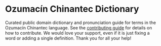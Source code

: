
# Ozumacín Chinantec Dictionary

Curated public domain dictionary and pronunciation guide for terms in the Ozumacín Chinantec language. See the [contributing guide](https://github.com/drumworkteam/term/blob/make/.github/contributing.md) for details on how to contribute. We would love your support, even if it is just fixing a word or adding a single definition. Thank you for all your help!